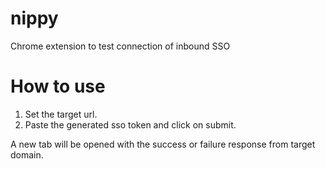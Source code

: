 # nippy
Chrome extension to test connection of inbound SSO


# How to use
1. Set the target url.
2. Paste the generated sso token and click on submit.

A new tab will be opened with the success or failure response from target domain.
